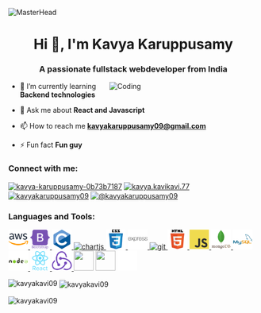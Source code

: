 ![MasterHead](https://camo.githubusercontent.com/48ec00ed4c84e771db4a1db90b56352923a8d644452a32b434d68e97006c9337/68747470733a2f2f63686b736b696c6c732e636f6d2f77702d636f6e74656e742f75706c6f6164732f323032302f30342f504e432d416e696d617465642d42616e6e6572732e676966)
<h1 align="center">Hi 👋, I'm Kavya Karuppusamy</h1>
<h3 align="center">A passionate fullstack webdeveloper from India</h3>
<img align="right" alt="Coding" width="300" src="https://cdn.dribbble.com/users/331265/screenshots/2542587/gabi-d.gif">

- 🌱 I’m currently learning **Backend technologies**

- 💬 Ask me about **React and Javascript**

- 📫 How to reach me **kavyakaruppusamy09@gmail.com**

- ⚡ Fun fact **Fun guy**



<h3 align="left">Connect with me:</h3>
<p align="left">
<a href="https://linkedin.com/in/kavya-karuppusamy-0b73b7187" target="blank"><img align="center" src="https://raw.githubusercontent.com/rahuldkjain/github-profile-readme-generator/master/src/images/icons/Social/linked-in-alt.svg" alt="kavya-karuppusamy-0b73b7187" height="30" width="40" /></a>
<a href="https://fb.com/kavya.kavikavi.77" target="blank"><img align="center" src="https://raw.githubusercontent.com/rahuldkjain/github-profile-readme-generator/master/src/images/icons/Social/facebook.svg" alt="kavya.kavikavi.77" height="30" width="40" /></a>
<a href="https://instagram.com/kavyakaruppusamy09" target="blank"><img align="center" src="https://raw.githubusercontent.com/rahuldkjain/github-profile-readme-generator/master/src/images/icons/Social/instagram.svg" alt="kavyakaruppusamy09" height="30" width="40" /></a>
<a href="https://medium.com/@kavyakaruppusamy09" target="blank"><img align="center" src="https://raw.githubusercontent.com/rahuldkjain/github-profile-readme-generator/master/src/images/icons/Social/medium.svg" alt="@kavyakaruppusamy09" height="30" width="40" /></a>
</p>

<h3 align="left">Languages and Tools:</h3>
<p align="left"> <a href="https://aws.amazon.com" target="_blank" rel="noreferrer"> <img src="https://raw.githubusercontent.com/devicons/devicon/master/icons/amazonwebservices/amazonwebservices-original-wordmark.svg" alt="aws" width="40" height="40"/> </a> <a href="https://getbootstrap.com" target="_blank" rel="noreferrer"> <img src="https://raw.githubusercontent.com/devicons/devicon/master/icons/bootstrap/bootstrap-plain-wordmark.svg" alt="bootstrap" width="40" height="40"/> </a> <a href="https://www.cprogramming.com/" target="_blank" rel="noreferrer"> <img src="https://raw.githubusercontent.com/devicons/devicon/master/icons/c/c-original.svg" alt="c" width="40" height="40"/> </a> <a href="https://www.chartjs.org" target="_blank" rel="noreferrer"> <img src="https://www.chartjs.org/media/logo-title.svg" alt="chartjs" width="40" height="40"/> </a> <a href="https://www.w3schools.com/css/" target="_blank" rel="noreferrer"> <img src="https://raw.githubusercontent.com/devicons/devicon/master/icons/css3/css3-original-wordmark.svg" alt="css3" width="40" height="40"/> </a> <a href="https://expressjs.com" target="_blank" rel="noreferrer"> <img src="https://raw.githubusercontent.com/devicons/devicon/master/icons/express/express-original-wordmark.svg" alt="express" width="40" height="40"/> </a> <a href="https://git-scm.com/" target="_blank" rel="noreferrer"> <img src="https://www.vectorlogo.zone/logos/git-scm/git-scm-icon.svg" alt="git" width="40" height="40"/> </a> <a href="https://www.w3.org/html/" target="_blank" rel="noreferrer"> <img src="https://raw.githubusercontent.com/devicons/devicon/master/icons/html5/html5-original-wordmark.svg" alt="html5" width="40" height="40"/> </a> <a href="https://developer.mozilla.org/en-US/docs/Web/JavaScript" target="_blank" rel="noreferrer"> <img src="https://raw.githubusercontent.com/devicons/devicon/master/icons/javascript/javascript-original.svg" alt="javascript" width="40" height="40"/> </a> <a href="https://www.mongodb.com/" target="_blank" rel="noreferrer"> <img src="https://raw.githubusercontent.com/devicons/devicon/master/icons/mongodb/mongodb-original-wordmark.svg" alt="mongodb" width="40" height="40"/> </a> <a href="https://www.mysql.com/" target="_blank" rel="noreferrer"> <img src="https://raw.githubusercontent.com/devicons/devicon/master/icons/mysql/mysql-original-wordmark.svg" alt="mysql" width="40" height="40"/> </a> <a href="https://nodejs.org" target="_blank" rel="noreferrer"> <img src="https://raw.githubusercontent.com/devicons/devicon/master/icons/nodejs/nodejs-original-wordmark.svg" alt="nodejs" width="40" height="40"/> </a> <a href="https://reactjs.org/" target="_blank" rel="noreferrer"> <img src="https://raw.githubusercontent.com/devicons/devicon/master/icons/react/react-original-wordmark.svg" alt="react" width="40" height="40"/> </a> <a href="https://redux.js.org" target="_blank" rel="noreferrer"> <img src="https://raw.githubusercontent.com/devicons/devicon/master/icons/redux/redux-original.svg" alt="redux" width="40" height="40"/> </a> <img height="40" width="40" src="https://cdn.svgporn.com/logos/visual-studio-code.svg"> <img height="40" width="40" src="https://cdn.svgporn.com/logos/netlify.svg">
<a href="https://github.com/Kavyakavi09" target="_blank" rel="noreferrer"> <img src="https://raw.githubusercontent.com/Delta456/Delta456/master/img/github.png" alt="github" width="40" height="40"/> </a></p>


<p><img align="left" src="https://github-readme-stats.vercel.app/api/top-langs?username=kavyakavi09&show_icons=true&locale=en&layout=compact" alt="kavyakavi09" /></p>

<p>&nbsp;<img align="center" src="https://github-readme-stats.vercel.app/api?username=kavyakavi09&show_icons=true&locale=en" alt="kavyakavi09" /></p>


<p><img align="center" src="https://github-readme-streak-stats.herokuapp.com/?user=kavyakavi09&" alt="kavyakavi09" /></p>








